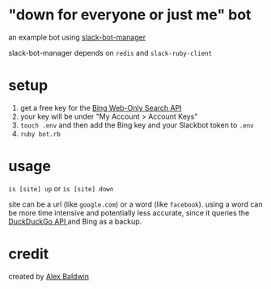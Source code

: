 # "down for everyone or just me" bot

an example bot using [slack-bot-manager](https://github.com/betaworks/slack-bot-manager)

slack-bot-manager depends on `redis` and `slack-ruby-client`

# setup

1. get a free key for the [Bing Web-Only Search API](https://datamarket.azure.com/dataset/bing/searchweb)
2. your key will be under "My Account > Account Keys"
3. `touch .env` and then add the Bing key and your Slackbot token to `.env`
4. `ruby bot.rb`

# usage

`is [site] up` or `is [site] down`

site can be a url (like `google.com`) or a word (like `facebook`). using a word can be more time intensive and potentially less accurate, since it queries the [DuckDuckGo API
](https://api.duckduckgo.com/api) and Bing as a backup.

# credit

created by [Alex Baldwin](https://github.com/goosey)
